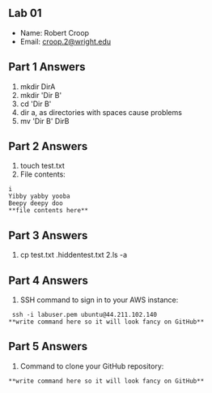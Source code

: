 ## Lab 01

- Name: Robert Croop
- Email: croop.2@wright.edu

## Part 1 Answers

1. mkdir DirA
2. mkdir 'Dir B'
3. cd 'Dir B'
4. dir a, as directories with spaces cause problems
5. mv 'Dir B' DirB

## Part 2 Answers

1. touch test.txt
2. File contents:

```
i
Yibby yabby yooba
Beepy deepy doo
**file contents here**
```

## Part 3 Answers

1. cp test.txt .hiddentest.txt
2.ls -a

## Part 4 Answers

1. SSH command to sign in to your AWS instance:

```
 ssh -i labuser.pem ubuntu@44.211.102.140
**write command here so it will look fancy on GitHub**
```

## Part 5 Answers

1. Command to clone your GitHub repository:

```
**write command here so it will look fancy on GitHub**
```
